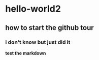 # hello-world2
## how to start the github tour
### i don't know but just did it
**test the markdown**

